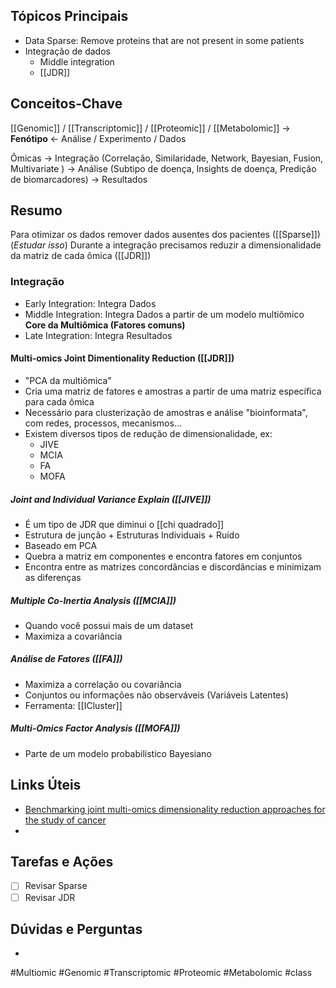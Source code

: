 
## Tópicos Principais
-  Data Sparse: Remove proteins that are not present in some patients
-  Integração de dados
	- Middle integration
	- [[JDR]]

## Conceitos-Chave
[[Genomic]] / [[Transcriptomic]] / [[Proteomic]] / [[Metabolomic]]    ->          **Fenótipo**         <-    Análise / Experimento / Dados

Ômicas -> 
Integração (Correlação, Similaridade, Network, Bayesian, Fusion, Multivariate ) -> 
Análise (Subtipo de doença, Insights de doença, Predição de biomarcadores) -> 
Resultados

## Resumo
Para otimizar os dados remover dados ausentes dos pacientes ([[Sparse]]) (*Estudar isso*)
Durante a integração precisamos reduzir a dimensionalidade da matriz de cada ômica ([[JDR]])

### Integração
- Early Integration: Integra Dados
- Middle Integration: Integra Dados a partir de um modelo multiômico **Core da Multiômica (Fatores comuns)**
- Late Integration: Integra Resultados

#### Multi-omics Joint Dimentionality Reduction ([[JDR]])
- "PCA da multiômica"
- Cria uma matriz de fatores e amostras a partir de uma matriz específica para cada ômica
- Necessário para clusterização de amostras e análise "bioinformata", com redes, processos, mecanismos...
- Existem diversos tipos de redução de dimensionalidade, ex:
	- JIVE
	- MCIA
	- FA
	- MOFA

##### Joint and Individual Variance Explain ([[JIVE]])
- É um tipo de JDR que diminui o [[chi quadrado]]
- Estrutura de junção + Estruturas Individuais + Ruído
-  Baseado em PCA
-  Quebra a matriz em componentes e encontra fatores em conjuntos
- Encontra entre as matrizes concordâncias e discordâncias e minimizam as diferenças

##### Multiple Co-Inertia Analysis ([[MCIA]])
- Quando você possui mais de um dataset
- Maximiza a covariância

##### Análise de Fatores ([[FA]])
- Maximiza a correlação ou covariância
- Conjuntos ou informações não observáveis (Variáveis Latentes)
- Ferramenta: [[ICluster]]

##### Multi-Omics Factor Analysis ([[MOFA]])
- Parte de um modelo probabilístico Bayesiano

## Links Úteis
- [Benchmarking joint multi-omics dimensionality reduction approaches for the study of cancer](https://www.nature.com/articles/s41467-020-20430-7)
- 

## Tarefas e Ações
- [ ] Revisar Sparse 
- [ ] Revisar JDR

## Dúvidas e Perguntas
-  



#Multiomic #Genomic #Transcriptomic #Proteomic #Metabolomic #class